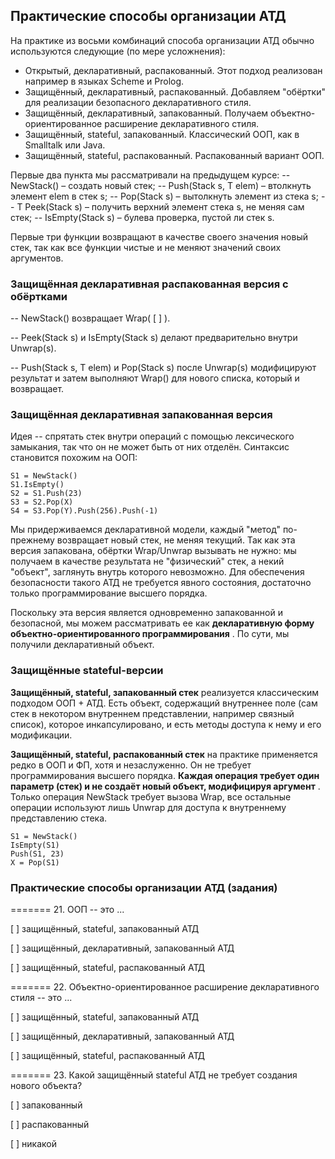 ## Практические способы организации АТД

На практике из восьми комбинаций способа организации АТД обычно используются следующие (по мере усложнения):

- Открытый, декларативный, распакованный. Этот подход реализован например в языках Scheme и Prolog.
- Защищённый, декларативный, распакованный. Добавляем "обёртки" для реализации безопасного декларативного стиля.
- Защищённый, декларативный, запакованный. Получаем объектно-ориентированное расширение декларативного стиля.
- Защищённый, stateful, запакованный. Классический ООП, как в Smalltalk или Java.
- Защищённый, stateful, распакованный. Распакованный вариант ООП.

Первые два пункта мы рассматривали на предыдущем курсе:
-- NewStack() – создать новый стек;
-- Push(Stack s, T elem) – втолкнуть элемент elem в стек s;
-- Pop(Stack s) – вытолкнуть элемент из стека s;
-- T Peek(Stack s) – получить верхний элемент стека s, не меняя сам стек;
-- IsEmpty(Stack s) – булева проверка, пустой ли стек s.

Первые три функции возвращают в качестве своего значения новый стек, так как все функции чистые и не меняют значений своих аргументов.

### Защищённая декларативная распакованная версия с обёртками

-- NewStack() возвращает Wrap( [ ] ).

-- Peek(Stack s) и IsEmpty(Stack s) делают предварительно внутри Unwrap(s).

-- Push(Stack s, T elem) и Pop(Stack s) после Unwrap(s) модифицируют результат и затем выполняют Wrap() для нового списка, который и возвращает.

### Защищённая декларативная запакованная версия

Идея -- спрятать стек внутри операций с помощью лексического замыкания, так что он не может быть от них отделён. Синтаксис становится похожим на ООП:

```
S1 = NewStack()
S1.IsEmpty()
S2 = S1.Push(23)
S3 = S2.Pop(X)
S4 = S3.Pop(Y).Push(256).Push(-1)
```

Мы придерживаемся декларативной модели, каждый "метод" по-прежнему возвращает новый стек, не меняя текущий. Так как эта версия запакована, обёртки Wrap/Unwrap вызывать не нужно: мы получаем в качестве результата не "физический" стек, а некий "объект", заглянуть внутрь которого невозможно. Для обеспечения безопасности такого АТД не требуется явного состояния, достаточно только программирование высшего порядка.

Поскольку эта версия является одновременно запакованной и безопасной, мы можем рассматривать ее как  **декларативную форму объектно-ориентированного программирования** . По сути, мы получили декларативный объект.

### Защищённые stateful-версии

**Защищённый, stateful, запакованный стек** реализуется классическим подходом ООП + АТД. Есть объект, содержащий внутреннее поле (сам стек в некотором внутреннем представлении, например связный список), которое инкапсулировано, и есть методы доступа к нему и его модификации.

**Защищённый, stateful, распакованный стек** на практике применяется редко в ООП и ФП, хотя и незаслуженно. Он не требует программирования высшего порядка.  **Каждая операция требует один параметр (стек) и не создаёт новый объект, модифицируя аргумент** . Только операция NewStack требует вызова Wrap, все остальные операции используют лишь Unwrap для доступа к внутреннему представлению стека.

```
S1 = NewStack()
IsEmpty(S1)
Push(S1, 23)
X = Pop(S1)
```


### Практические способы организации АТД (задания)

======= 21. ООП -- это ...

[ ] защищённый, stateful, запакованный АТД

[ ] защищённый, декларативный, запакованный АТД

[ ] защищённый, stateful, распакованный АТД

======= 22. Объектно-ориентированное расширение декларативного стиля -- это ...

[ ] защищённый, stateful, запакованный АТД

[ ] защищённый, декларативный, запакованный АТД

[ ] защищённый, stateful, распакованный АТД

======= 23. Какой защищённый stateful АТД не требует создания нового объекта?

[ ] запакованный

[ ] распакованный

[ ] никакой
